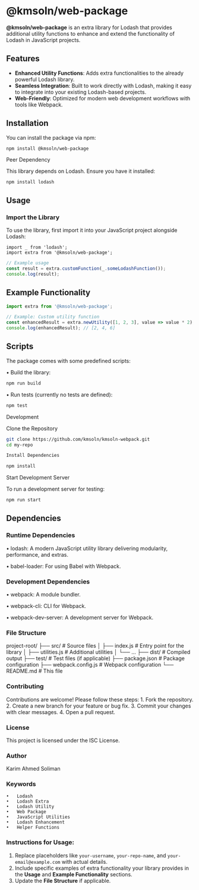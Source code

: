 # @kmsoln/web-package

**@kmsoln/web-package** is an extra library for Lodash that provides additional utility functions to enhance and extend the functionality of Lodash in JavaScript projects.

## Features

- **Enhanced Utility Functions**: Adds extra functionalities to the already powerful Lodash library.
- **Seamless Integration**: Built to work directly with Lodash, making it easy to integrate into your existing Lodash-based projects.
- **Web-Friendly**: Optimized for modern web development workflows with tools like Webpack.

## Installation

You can install the package via npm:

```bash
npm install @kmsoln/web-package
```

Peer Dependency

This library depends on Lodash. Ensure you have it installed:
```
npm install lodash
```

## Usage

### Import the Library

To use the library, first import it into your JavaScript project alongside Lodash:

```JS
import _ from 'lodash';
import extra from '@kmsoln/web-package';
```

```js
// Example usage
const result = extra.customFunction(_.someLodashFunction());
console.log(result);
```

## Example Functionality

```js
import extra from '@kmsoln/web-package';

// Example: Custom utility function
const enhancedResult = extra.newUtility([1, 2, 3], value => value * 2);
console.log(enhancedResult); // [2, 4, 6]
```

## Scripts

The package comes with some predefined scripts:

•	Build the library:

```bash
npm run build
```

•	Run tests (currently no tests are defined):

```bash
npm test
```


Development

Clone the Repository

```bash
git clone https://github.com/kmsoln/kmsoln-webpack.git
cd my-repo

Install Dependencies

npm install
```


Start Development Server

To run a development server for testing:

```bash
npm run start
```

## Dependencies

### Runtime Dependencies

•	lodash: A modern JavaScript utility library delivering modularity, performance, and extras.

•	babel-loader: For using Babel with Webpack.

### Development Dependencies

•	webpack: A module bundler.

•	webpack-cli: CLI for Webpack.

•	webpack-dev-server: A development server for Webpack.

### File Structure

project-root/
├── src/                  # Source files
│   ├── index.js          # Entry point for the library
│   ├── utilities.js      # Additional utilities
│   └── ...
├── dist/                 # Compiled output
├── test/                 # Test files (if applicable)
├── package.json          # Package configuration
├── webpack.config.js     # Webpack configuration
└── README.md             # This file

### Contributing

Contributions are welcome! Please follow these steps:
	1.	Fork the repository.
	2.	Create a new branch for your feature or bug fix.
	3.	Commit your changes with clear messages.
	4.	Open a pull request.

### License

This project is licensed under the ISC License.

### Author

Karim Ahmed Soliman

### Keywords

	•	Lodash
	•	Lodash Extra
	•	Lodash Utility
	•	Web Package
	•	JavaScript Utilities
	•	Lodash Enhancement
	•	Helper Functions


### Instructions for Usage:
1. Replace placeholders like `your-username`, `your-repo-name`, and `your-email@example.com` with actual details.
2. Include specific examples of extra functionality your library provides in the **Usage** and **Example Functionality** sections.
3. Update the **File Structure** if applicable.
